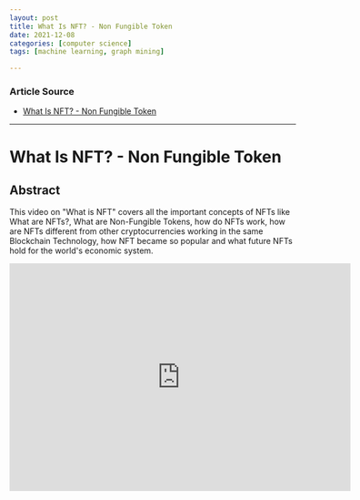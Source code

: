 ```yaml
---
layout: post
title: What Is NFT? - Non Fungible Token
date: 2021-12-08
categories: [computer science]
tags: [machine learning, graph mining]

---
```


### Article Source

* [What Is NFT? - Non Fungible Token](https://www.youtube.com/watch?v=MTQGNVTn9lQ)


---


# What Is NFT? - Non Fungible Token

## Abstract

This video on "What is NFT" covers all the important concepts of NFTs like What are NFTs?, What are Non-Fungible Tokens, how do NFTs work, how are NFTs different from other cryptocurrencies working in the same Blockchain Technology, how NFT became so popular and what future NFTs hold for the world's economic system. 

<iframe width="600" height="400" src="https://www.youtube.com/embed/NNQLJcJEzv0" title="YouTube video player" frameborder="0" allow="accelerometer; autoplay; clipboard-write; encrypted-media; gyroscope; picture-in-picture" allowfullscreen></iframe>